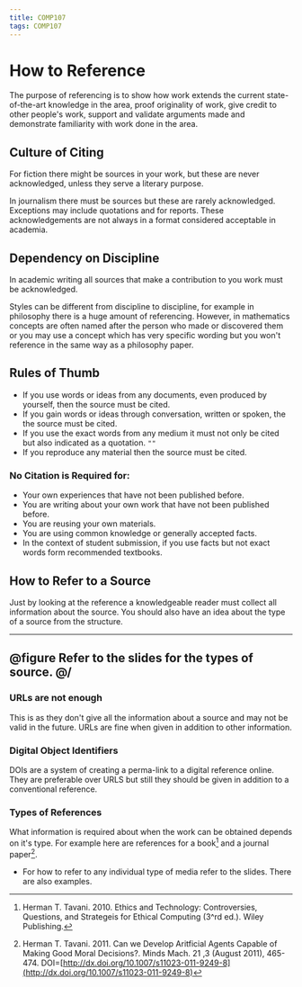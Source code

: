 ```yaml
---
title: COMP107
tags: COMP107
---
```

# How to Reference
The purpose of referencing is to show how work extends the current state-of-the-art knowledge in the area, proof originality of work, give credit to other people's work, support and validate arguments made and demonstrate familiarity with work done in the area.

## Culture of Citing
For fiction there might be sources in your work, but these are never acknowledged, unless they serve a literary purpose.

In journalism there must be sources but these are rarely acknowledged. Exceptions may include quotations and for reports. These acknowledgements are not always in a format considered acceptable in academia.

## Dependency on Discipline
In academic writing all sources that make a contribution to you work must be acknowledged.

Styles can be different from discipline to discipline, for example in philosophy there is a huge amount of referencing. However, in mathematics concepts are often named after the person who made or discovered them or you may use a concept which has very specific wording but you won't reference in the same way as a philosophy paper.

## Rules of Thumb
* If you use words or ideas from any documents, even produced by yourself, then the source must be cited.
* If you gain words or ideas through conversation, written or spoken, the the source must be cited.
* If you use the exact words from any medium it must not only be cited but also indicated as a quotation. `""`
* If you reproduce any material then the source must be cited.

### No Citation is Required for:
* Your own experiences that have not been published before.
* You are writing about your own work that have not been published before.
* You are reusing your own materials.
* You are using common knowledge or generally accepted facts.
* In the context of student submission, if you use facts but not exact words form recommended textbooks.

## How to Refer to a Source 
Just by looking at the reference a knowledgeable reader must collect all information about the source. You should also have an idea about the type of a source from the structure.

---
@figure
Refer to the slides for the types of source.
@/
---

### URLs are not enough
This is as they don't give all the information about a source and may not be valid in the future. URLs are fine when given in addition to other information.

### Digital Object Identifiers
DOIs are a system of creating a perma-link to a digital reference online. They are preferable over URLS but still they should be given in addition to a conventional reference.

### Types of References
What information is required about  when the work can be obtained depends on it's type. For example here are references for a book[^book] and a journal paper[^paper].

* For how to refer to any individual type of media refer to the slides. There are also examples.

[^book]: Herman T. Tavani. 2010. Ethics and Technology: Controversies, Questions, and Strategeis for Ethical Computing (3^rd ed.). Wiley Publishing.
[^paper]: Herman T. Tavani. 2011. Can we Develop Aritficial Agents Capable of Making Good Moral Decisions?. Minds Mach. 21 ,3 (August 2011), 465-474. DOI=[http://dx.doi.org/10.1007/s11023-011-9249-8](http://dx.doi.org/10.1007/s11023-011-9249-8)